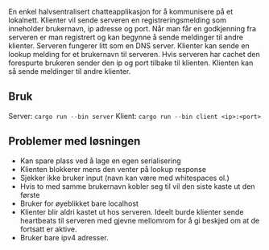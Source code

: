 En enkel halvsentralisert chatteapplikasjon for å kommunisere på et lokalnett.
Klienter vil sende serveren en registreringsmelding som inneholder brukernavn, ip adresse og port. Når man får en godkjenning fra serveren er man registrert og kan begynne å sende meldinger til andre klienter.
Serveren fungerer litt som en DNS server. Klienter kan sende en lookup melding for et brukernavn til serveren. Hvis serveren har cachet den forespurte brukeren sender den ip og port tilbake til klienten. Klienten kan så sende meldinger til andre klienter.

## Bruk
Server: ```cargo run --bin server```
Klient: ```cargo run --bin client <ip>:<port>```

## Problemer med løsningen 
- Kan spare plass ved å lage en egen serialisering
- Klienten blokkerer mens den venter på lookup response
- Sjekker ikke bruker input (navn kan være med whitespaces ol.)
- Hvis to med samme brukernavn kobler seg til vil den siste kaste ut den første
- Bruker for øyeblikket bare localhost
- Klienter blir aldri kastet ut hos serveren. Ideelt burde klienter sende heartbeats til serveren med gjevne mellomrom for å gi beskjed om at de fortsatt er aktive.
- Bruker bare ipv4 adresser.